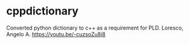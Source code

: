 # cppdictionary
Converted python dictionary to c++ as a requirement for PLD. Loresco, Angelo A. https://youtu.be/-cuzsoZu8j8
